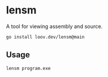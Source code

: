 # lensm

A tool for viewing assembly and source.

```
go install loov.dev/lensm@main
```

## Usage

```
lensm program.exe
```